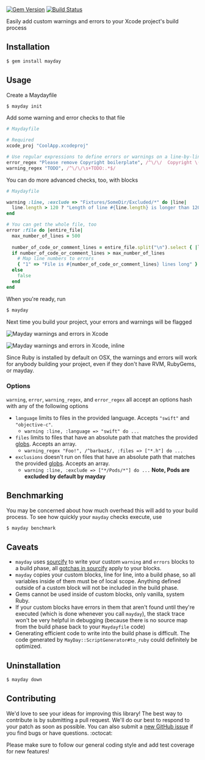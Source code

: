 [![Gem Version](https://badge.fury.io/rb/mayday.svg)](http://badge.fury.io/rb/mayday)
[![Build Status](https://travis-ci.org/marklarr/mayday.svg?branch=master)](https://travis-ci.org/marklarr/mayday)


Easily add custom warnings and errors to your Xcode project's build process

## Installation
```sh
$ gem install mayday
```

## Usage

Create a Maydayfile

```sh
$ mayday init
```

Add some warning and error checks to that file

```ruby
# Maydayfile

# Required
xcode_proj "CoolApp.xcodeproj"

# Use regular expressions to define errors or warnings on a line-by-line basis
error_regex "Please remove Copyright boilerplate", /^\/\/  Copyright \(c\).*$/, :files => "*AppDelegate*"
warning_regex "TODO", /^\/\/\s+TODO:.*$/
```

You can do more advanced checks, too, with blocks

``` ruby
# Maydayfile

warning :line, :exclude => "Fixtures/SomeDir/Excluded/*" do |line|
  line.length > 120 ? "Length of line #{line.length} is longer than 120 characters!" : false
end

# You can get the whole file, too
error :file do |entire_file|
  max_number_of_lines = 500
  
  number_of_code_or_comment_lines = entire_file.split("\n").select { |line| line.strip.length > 0 }.count
  if number_of_code_or_comment_lines > max_number_of_lines
    # Map line numbers to errors
    { "1" => "File is #{number_of_code_or_comment_lines} lines long" }
  else
    false
  end
end
```

When you're ready, run

```sh
$ mayday
```    

Next time you build your project, your errors and warnings will be flagged

![Mayday warnings and errors in Xcode](https://raw.githubusercontent.com/marklarr/mayday/master/docs/example.jpg?token=760261__eyJzY29wZSI6IlJhd0Jsb2I6bWFya2xhcnIvbWF5ZGF5L21hc3Rlci9kb2NzL2V4YW1wbGUuanBnIiwiZXhwaXJlcyI6MTQxNDM5MDIxNH0%3D--e7969b95aea1bc76749ae9226d2ac5ffef0cf322)

![Mayday warnings and errors in Xcode, inline](https://raw.githubusercontent.com/marklarr/mayday/master/docs/example_inline.jpg?token=760261__eyJzY29wZSI6IlJhd0Jsb2I6bWFya2xhcnIvbWF5ZGF5L21hc3Rlci9kb2NzL2V4YW1wbGVfaW5saW5lLmpwZyIsImV4cGlyZXMiOjE0MTQzOTAzMzh9--bc9abbe40843317e7b6a30a9521ebf6ae457ece2)

Since Ruby is installed by default on OSX, the warnings and errors will work for anybody building your project, even if they don't have RVM, RubyGems, or mayday.

### Options

`warning`, `error`, `warning_regex`, and `error_regex` all accept an options hash with any of the following options

* `language` limits to files in the provided language. Accepts `"swift"` and `"objective-c"`.
  * `warning :line, :language => "swift" do ...`
* `files` limits to files that have an absolute path that matches the provided [globs](http://en.wikipedia.org/wiki/Glob_(programming)). Accepts an array.
  * `warning_regex "Foo!", /^barbaz$/, :files => ["*.h"] do ...`
* `exclusions` doesn't run on files that have an absolute path that matches the provided [globs](http://en.wikipedia.org/wiki/Glob_(programming)). Accepts an array.
  * `warning :line, :exclude => ["*/Pods/*"] do ...` **Note, Pods are excluded by default by mayday**

## Benchmarking

You may be concerned about how much overhead this will add to your build process. To see how quickly your `mayday` checks execute, use 

```sh
$ mayday benchmark
```

## Caveats

* `mayday` uses [sourcify](https://github.com/ngty/sourcify) to write your custom `warning` and `errors` blocks to a build phase, all [gotchas in sourcify](https://github.com/ngty/sourcify#gotchas) apply to your blocks.
* `mayday` copies your custom blocks, line for line, into a build phase, so all variables inside of them must be of local scope. Anything defined outside of a custom block will not be included in the build phase.
* Gems cannot be used inside of custom blocks, only vanilla, system Ruby.
* If your custom blocks have errors in them that aren't found until they're executed (which is done whenever you call `mayday`), the stack trace won't be very helpful in debugging (because there is no source map from the build phase back to your `Maydayfile` code)
* Generating efficient code to write into the build phase is difficult. The code generated by `MayDay::ScriptGenerator#to_ruby` could definitely be optimized.


## Uninstallation

```sh
$ mayday down
```

## Contributing

We'd love to see your ideas for improving this library! The best way to contribute is by submitting a pull request. We'll do our best to respond to your patch as soon as possible. You can also submit a [new GitHub issue](https://github.com/marklarr/mayday/issues/new) if you find bugs or have questions. :octocat:

Please make sure to follow our general coding style and add test coverage for new features!
